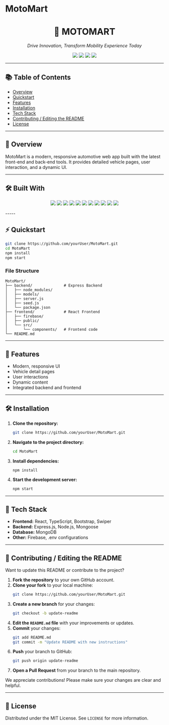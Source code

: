 # MotoMart

<h1 align="center">🚗 MOTOMART</h1>
<p align="center"><i>Drive Innovation, Transform Mobility Experience Today</i></p>

<p align="center">
  <img src="https://img.shields.io/github/last-commit/yourUser/MotoMart" />
  <img src="https://img.shields.io/badge/Updated-today-blue" />
  <img src="https://img.shields.io/badge/javascript-76.6%25-yellow" />
  <img src="https://img.shields.io/badge/languages-3-brightgreen" />
</p>

---

## 📚 Table of Contents

- [Overview](#overview)
- [Quickstart](#quickstart)
- [Features](#features)
- [Installation](#installation)
- [Tech Stack](#tech-stack)
- [Contributing / Editing the README](#contributing--editing-the-readme)
- [License](#license)

---

## 🧩 Overview

MotoMart is a modern, responsive automotive web app built with the latest front-end and back-end tools. It provides detailed vehicle pages, user interaction, and a dynamic UI.

---

## 🛠️ Built With

<p align="center">
  <img src="https://img.shields.io/badge/React-20232A?logo=react&logoColor=61DAFB&style=for-the-badge" />
  <img src="https://img.shields.io/badge/Express-black?logo=express&style=for-the-badge" />
  <img src="https://img.shields.io/badge/JSON-grey?logo=json&style=for-the-badge" />
  <img src="https://img.shields.io/badge/npm-red?logo=npm&style=for-the-badge" />
  <img src="https://img.shields.io/badge/Mongoose-orange?logo=mongoose&style=for-the-badge" />
  <img src="https://img.shields.io/badge/Firebase-ffca28?logo=firebase&style=for-the-badge" />
  <img src="https://img.shields.io/badge/.ENV-yellowgreen?style=for-the-badge" />
  <img src="https://img.shields.io/badge/JavaScript-f7df1e?logo=javascript&style=for-the-badge" />
  <img src="https://img.shields.io/badge/TypeScript-3178c6?logo=typescript&style=for-the-badge" />
  <img src="https://img.shields.io/badge/Swiper-purple?style=for-the-badge" />
  <img src="https://img.shields.io/badge/Bootstrap-7952b3?logo=bootstrap&style=for-the-badge" />
</p>
-----

## ⚡ Quickstart

```bash
git clone https://github.com/yourUser/MotoMart.git
cd MotoMart
npm install
npm start
```

### File Structure

```
MotoMart/
├── backend/              # Express Backend
│   ├── node_modules/
│   ├── models/
│   ├── server.js
│   ├── seed.js
│   └── package.json
├── frontend/             # React Frontend
│   ├── firebase/
│   ├── public/
│   └── src/
│       └── components/   # Frontend code
└── README.md
```

---

## 🚀 Features

- Modern, responsive UI
- Vehicle detail pages
- User interactions
- Dynamic content
- Integrated backend and frontend

---

## 🛠️ Installation

1. **Clone the repository:**

    ```bash
    git clone https://github.com/yourUser/MotoMart.git
    ```

2. **Navigate to the project directory:**

    ```bash
    cd MotoMart
    ```

3. **Install dependencies:**

    ```bash
    npm install
    ```

4. **Start the development server:**

    ```bash
    npm start
    ```

---

## 🧰 Tech Stack

- **Frontend:** React, TypeScript, Bootstrap, Swiper
- **Backend:** Express.js, Node.js, Mongoose
- **Database:** MongoDB
- **Other:** Firebase, .env configurations

---

## 📝 Contributing / Editing the README

Want to update this README or contribute to the project?

1. **Fork the repository** to your own GitHub account.
2. **Clone your fork** to your local machine:
    ```bash
    git clone https://github.com/yourUser/MotoMart.git
    ```
3. **Create a new branch** for your changes:
    ```bash
    git checkout -b update-readme
    ```
4. **Edit the `README.md` file** with your improvements or updates.
5. **Commit** your changes:
    ```bash
    git add README.md
    git commit -m "Update README with new instructions"
    ```
6. **Push** your branch to GitHub:
    ```bash
    git push origin update-readme
    ```
7. **Open a Pull Request** from your branch to the main repository.

We appreciate contributions! Please make sure your changes are clear and helpful.

---

## 📝 License

Distributed under the MIT License. See `LICENSE` for more information.
